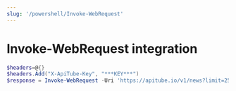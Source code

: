 ```yaml
---
slug: '/powershell/Invoke-WebRequest'
---
```


# Invoke-WebRequest integration

```powershell
$headers=@{}
$headers.Add("X-ApiTube-Key", "***KEY***")
$response = Invoke-WebRequest -Uri 'https://apitube.io/v1/news?limit=250&offset=0' -Method GET -Headers $headers
```
